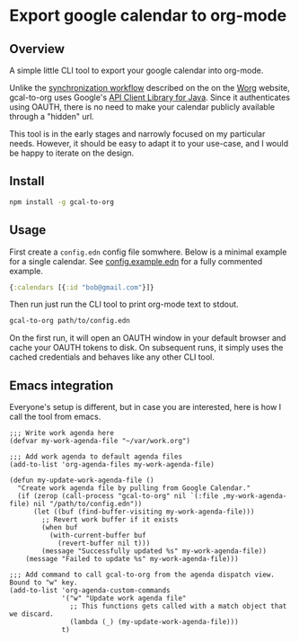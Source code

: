 # Export google calendar to org-mode

## Overview

A simple little CLI tool to export your google calendar into org-mode.

Unlike the [synchronization workflow](http://orgmode.org/worg/org-tutorials/org-google-sync.html) described on
the on the [Worg](http://orgmode.org/worg/) website, gcal-to-org uses Google's
[API Client Library for Java](https://developers.google.com/api-client-library/java/). Since it authenticates
using OAUTH, there is no need to make your calendar publicly available through a "hidden" url.

This tool is in the early stages and narrowly focused on my particular needs. However, it should be easy to
adapt it to your use-case, and I would be happy to iterate on the design.

## Install

```bash
npm install -g gcal-to-org
```

## Usage

First create a `config.edn` config file somwhere. Below is a minimal example for a single
calendar. See [config.example.edn](config.example.edn) for a fully commented example.

```clojure
{:calendars [{:id "bob@gmail.com"}]}
```

Then run just run the CLI tool to print org-mode text to stdout.

```bash
gcal-to-org path/to/config.edn
```

On the first run, it will open an OAUTH window in your default browser and cache your OAUTH tokens to
disk. On subsequent runs, it simply uses the cached credentials and behaves like any other CLI tool.

## Emacs integration

Everyone's setup is different, but in case you are interested, here is how I call the tool from emacs.

```emacs-lisp
;;; Write work agenda here
(defvar my-work-agenda-file "~/var/work.org")

;;; Add work agenda to default agenda files
(add-to-list 'org-agenda-files my-work-agenda-file)

(defun my-update-work-agenda-file ()
  "Create work agenda file by pulling from Google Calendar."
  (if (zerop (call-process "gcal-to-org" nil `(:file ,my-work-agenda-file) nil "/path/to/config.edn"))
      (let ((buf (find-buffer-visiting my-work-agenda-file)))
        ;; Revert work buffer if it exists
        (when buf
          (with-current-buffer buf
            (revert-buffer nil t)))
        (message "Successfully updated %s" my-work-agenda-file))
    (message "Failed to update %s" my-work-agenda-file)))

;;; Add command to call gcal-to-org from the agenda dispatch view. Bound to "w" key.
(add-to-list 'org-agenda-custom-commands
             '("w" "Update work agenda file"
               ;; This functions gets called with a match object that we discard.
               (lambda (_) (my-update-work-agenda-file)))
             t)
```
